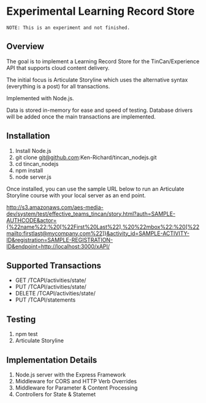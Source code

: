 # Experimental Learning Record Store

`NOTE: This is an experiment and not finished.`

## Overview

The goal is to implement a Learning Record Store for the
TinCan/Experience API that supports cloud content delivery.

The initial focus is Articulate Storyline which uses the
alternative syntax (everything is a post) for all transactions.

Implemented with Node.js.

Data is stored in-memory for ease and speed of testing. Database
drivers will be added once the main transactions are implemented.

## Installation

1. Install Node.js
2. git clone git@github.com:Ken-Richard/tincan_nodejs.git
3. cd tincan_nodejs
4. npm install
5. node server.js

Once installed, you can use the sample URL below to run an
Articulate Storyline course with your local server as an
end point.

<http://s3.amazonaws.com/aes-media-dev/system/test/effective_teams_tincan/story.html?auth=SAMPLE-AUTHCODE&actor={%22name%22:%20[%22First%20Last%22],%20%22mbox%22:%20[%22mailto:firstlast@mycompany.com%22]}&activity_id=SAMPLE-ACTIVITY-ID&registration=SAMPLE-REGISTRATION-ID&endpoint=http://localhost:3000/xAPI/>

## Supported Transactions

* GET    /TCAPI/activities/state/
* PUT    /TCAPI/activities/state/
* DELETE /TCAPI/activities/state/
* PUT    /TCAPI/statements

## Testing

1. npm test
2. Articulate Storyline

## Implementation Details

1. Node.js server with the Express Framework
2. Middleware for CORS and HTTP Verb Overrides
3. Middleware for Parameter & Content Processing
4. Controllers for State & Statemet
